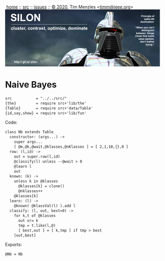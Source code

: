 <a name=top></a><p>       
&nbsp;[home](http://git.io/silon) ::
[src](https://github.com/timm/silon/raw/master/src) ::
[issues](http://git.io/silon) ::
<a href="https://github.com/timm/silon/raw/master/raw/master/LICENSE.md">&copy; 2020</a>,
Tim Menzies
<<a href="mailto:timm@ieee.org">timm&commat;ieee.org</a>>
<br>
[<img width=900 src="https://github.com/timm/silon/raw/master/etc/img/banner.jpg">](http://git.io/silon)<br>

# Naive Bayes

    src           = "../../src/"
    {the}         = require src+'lib/the'
    {Table}       = require src+'data/Table'
    {id,say,show} = require src+'lib/fun'

Code:

    class Nb extends Table
      constructor: (args...) ->
        super args...
        [ @m,@k,@wait,@klasses,@nKlasses ] = [ 2,1,10,{},0 ]
      row: (l,id) ->
        out = super.row(l,id)
        @classify(l) unless --@wait > 0
        @learn l
        out
      known: (k) ->
        unless k in @klasses
          @klasses[k] = clone()
          @nklasses++
        @klasses[k]
      learn: (l) ->
        @known( @klassVal(l) ).add l
      classify: (l, out, best=0) ->
        for k,t of @klasses
          out or= k
          tmp = t.like(l,@)
          [ best,out ] = [ k,tmp ] if tmp > best
        [out,best]

Exports:

    @Nb = Nb
